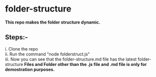 # folder-structure

**This repo makes the folder structure dynamic.**

## Steps:-
i. Clone the repo<br>
ii. Run the command "node folderstruct.js"<br>
iii. Now you can see that the folder-structure.md file has the latest folder-structure
**Files and Folder other than the .js file and .md file is only for demostration purposes.**
